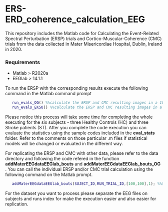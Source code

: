 # ERS-ERD_coherence_calculation_EEG
This repository includes the Matlab code for Calculating the Event-Related Spectral Perturbation (ERSP) trials and Cortico-Muscular-Coherence (CMC) trials from the data collected in Mater Misericordiae Hospital, Dublin, Ireland in 2020.

### Requirements
- Matlab > R2020a
- EEGlab > 14.1.1

To run the ERSP with the corresponding results execute the following command in the Matlab command prompt
  
```matlab 
   run_evals_OG() %%calculate the ERSP and CMC resulting images in a 100x100 size for Overground Gait trials
   run_evals_EKSO() %%calculate the ERSP and CMC resulting images in a 100x100 size for EKSO exoskeleton device trials
```

Please notice this process will take some time for completing the whole executing for the six subjects - three Healthy Controls (HC) and three Stroke patients (ST). After you complete the code execution you can evaluate the statistics using the sample codes included in the **eval_stats** folder. Refer to the comments on those particular .m files if statistical models will be changed or evaluated in the different way.

For replicating the ERSP and CMC with other data, please refer to the data directory and following the code refered in the function  
**addMaterEEGdataEEGlab_bouts** and **addMaterEEGdataEEGlab_bouts_OG** . You can call the individual ERSP and/or CMC trial calculation using the following command on the Matlab prompt.

```matlab 
   addMaterEEGdataEEGlab_bouts(SUJECT_ID,RUN_TRIAL_ID,[100,100],1); %%SUBJECT_ID and RUN_TRIAL_ID are strings with subjec and run identifiers in your custom dataset
```
For the dataset you want to process please separate the EEG files on subjects and runs index for make the execution easier and also easier for replication.
